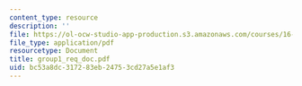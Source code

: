```yaml
---
content_type: resource
description: ''
file: https://ol-ocw-studio-app-production.s3.amazonaws.com/courses/16-810-engineering-design-and-rapid-prototyping-january-iap-2005/bc53a8dc317283eb24753cd27a5e1af3_group1_req_doc.pdf
file_type: application/pdf
resourcetype: Document
title: group1_req_doc.pdf
uid: bc53a8dc-3172-83eb-2475-3cd27a5e1af3
---
```

